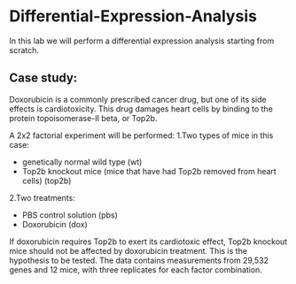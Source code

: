 # Differential-Expression-Analysis

In this lab we will perform a differential expression analysis starting from scratch.

## Case study:

Doxorubicin is a commonly prescribed cancer drug, but one of its side effects is cardiotoxicity. This drug damages heart cells by binding to the protein topoisomerase-II beta, or Top2b.

A 2x2 factorial experiment will be performed:
1.Two types of mice in this case:
- genetically normal wild type (wt)
- Top2b knockout mice (mice that have had Top2b removed from heart cells) (top2b)

2.Two treatments:
- PBS control solution (pbs)
- Doxorubicin (dox)

If doxorubicin requires Top2b to exert its cardiotoxic effect, Top2b knockout mice should not be affected by doxorubicin treatment. This is the hypothesis to be tested.
The data contains measurements from 29,532 genes and 12 mice, with three replicates for each factor combination.
